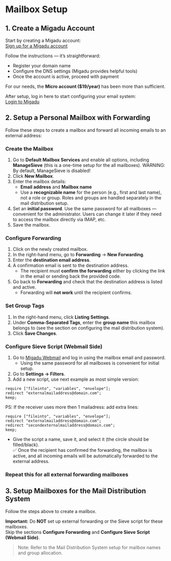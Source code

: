 # Mailbox Setup

## 1. Create a Migadu Account

Start by creating a Migadu account:  
[Sign up for a Migadu account](https://admin.migadu.com/public/signup)

Follow the instructions — it’s straightforward:  
- Register your domain name  
- Configure the DNS settings (Migadu provides helpful tools)  
- Once the account is active, proceed with payment  

For our needs, the **Micro account ($19/year)** has been more than sufficient.  

After setup, log in here to start configuring your email system:  
[Login to Migadu](https://admin.migadu.com/public/login)


## 2. Setup a Personal Mailbox with Forwarding

Follow these steps to create a mailbox and forward all incoming emails to an external address:

### Create the Mailbox

1. Go to **Default Mailbox Services** and enable all options, including **ManageSieve** (this is a one-time setup for the all mailboxes).  WARNING: By default, ManageSieve is disabled!
2. Click **New Mailbox**.  
3. Enter the mailbox details:
   - **Email address** and **Mailbox name**  
   - Use a **recognizable name** for the person (e.g., first and last name), not a role or group. Roles and groups are handled separately in the mail distribution setup.  
4. Set an **initial password**. Use the same password for all mailboxes — convenient for the administrator. Users can change it later if they need to access the mailbox directly via IMAP, etc.  
5. Save the mailbox.

### Configure Forwarding

1. Click on the newly created mailbox.  
2. In the right-hand menu, go to **Forwarding** → **New Forwarding**.  
3. Enter the **destination email address**.  
4. A confirmation email is sent to the destination address.  
   - The recipient must **confirm the forwarding** either by clicking the link in the email or sending back the provided code.  
5. Go back to **Forwarding** and check that the destination address is listed and active.  
   - Forwarding will **not work** until the recipient confirms.

### Set Group Tags

1. In the right-hand menu, click **Listing Settings**.  
2. Under **Comma-Separated Tags**, enter the **group name** this mailbox belongs to (see the section on configuring the mail distribution system).  
3. Click **Save Changes**.

### Configure Sieve Script (Webmail Side)

1. Go to [Migadu Webmail](https://webmail.migadu.com/) and log in using the mailbox email and password.  
   - Using the same password for all mailboxes is convenient for initial setup.  
2. Go to **Settings → Filters**.  
3. Add a new script, use next example as most simple version:  

```sieve
require ["fileinto", "variables", "envelope"];
redirect "externalmailaddress@domain.com";
keep;
```
PS: If the receiver uses more then 1 mailadress:
add extra lines: 
```sieve
require ["fileinto", "variables", "envelope"];
redirect "externalmailaddress@domain.com";
redirect "secondexternalmailaddress@domain.com";
keep;
```

- Give the script a name, save it, and select it (the circle should be filled/black).  
✅ Once the recipient has confirmed the forwarding, the mailbox is active, and all incoming emails will be automatically forwarded to the external address.

### Repeat this for all external forwarding mailboxes

## 3. Setup Mailboxes for the Mail Distribution System

Follow the steps above to create a mailbox.  

**Important:** Do **NOT** set up external forwarding or the Sieve script for these mailboxes.  
Skip the sections **Configure Forwarding** and **Configure Sieve Script (Webmail Side)**.  

> Note: Refer to the Mail Distribution System setup for mailbox names and group allocation.

